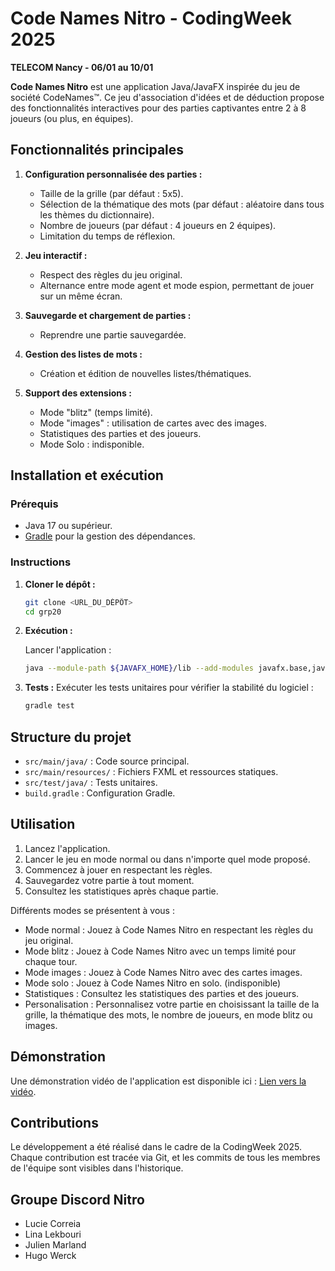 # Code Names Nitro - CodingWeek 2025
**TELECOM Nancy - 06/01 au 10/01**

**Code Names Nitro** est une application Java/JavaFX inspirée du jeu de société CodeNames™. 
Ce jeu d'association d'idées et de déduction propose des fonctionnalités interactives pour des parties captivantes entre 2 à 8 joueurs (ou plus, en équipes).

## Fonctionnalités principales

1. **Configuration personnalisée des parties :**
    - Taille de la grille (par défaut : 5x5).
    - Sélection de la thématique des mots (par défaut : aléatoire dans tous les thèmes du dictionnaire).
    - Nombre de joueurs (par défaut : 4 joueurs en 2 équipes).
    - Limitation du temps de réflexion.

2. **Jeu interactif :**
    - Respect des règles du jeu original.
    - Alternance entre mode agent et mode espion, permettant de jouer sur un même écran.

3. **Sauvegarde et chargement de parties :**
    - Reprendre une partie sauvegardée.

4. **Gestion des listes de mots :**
    - Création et édition de nouvelles listes/thématiques.

5. **Support des extensions :**
    - Mode "blitz" (temps limité).
    - Mode "images" : utilisation de cartes avec des images.
    - Statistiques des parties et des joueurs.
    - Mode Solo : indisponible.

## Installation et exécution

### Prérequis
- Java 17 ou supérieur.
- [Gradle](https://gradle.org/) pour la gestion des dépendances.

### Instructions
1. **Cloner le dépôt :**
   ```bash
   git clone <URL_DU_DÉPÔT>
   cd grp20
   ```

2. **Exécution :**

   Lancer l'application :
   ```bash
   java --module-path ${JAVAFX_HOME}/lib --add-modules javafx.base,javafx.controls,javafx.fxml,javafx.web -jar codename.jar
   ```

4. **Tests :**
   Exécuter les tests unitaires pour vérifier la stabilité du logiciel :
   ```bash
   gradle test
   ```

## Structure du projet

- `src/main/java/` : Code source principal.
- `src/main/resources/` : Fichiers FXML et ressources statiques.
- `src/test/java/` : Tests unitaires.
- `build.gradle` : Configuration Gradle.

## Utilisation

1. Lancez l'application.
2. Lancer le jeu en mode normal ou dans n'importe quel mode proposé.
3. Commencez à jouer en respectant les règles.
4. Sauvegardez votre partie à tout moment.
5. Consultez les statistiques après chaque partie.

Différents modes se présentent à vous :
- Mode normal : Jouez à Code Names Nitro en respectant les règles du jeu original.
- Mode blitz : Jouez à Code Names Nitro avec un temps limité pour chaque tour.
- Mode images : Jouez à Code Names Nitro avec des cartes images.
- Mode solo : Jouez à Code Names Nitro en solo. (indisponible)
- Statistiques : Consultez les statistiques des parties et des joueurs.
- Personalisation : Personnalisez votre partie en choisissant la taille de la grille, la thématique des mots, le nombre de joueurs, en mode blitz ou images.

## Démonstration

Une démonstration vidéo de l'application est disponible ici : [Lien vers la vidéo](#).

## Contributions

Le développement a été réalisé dans le cadre de la CodingWeek 2025. Chaque contribution est tracée via Git, et les commits de tous les membres de l'équipe sont visibles dans l'historique.

## Groupe **Discord Nitro**
- Lucie Correia
- Lina Lekbouri
- Julien Marland
- Hugo Werck

